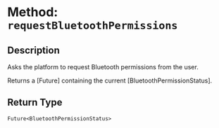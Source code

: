 # Method: `requestBluetoothPermissions`

## Description

Asks the platform to request Bluetooth permissions from the user.

 Returns a [Future] containing the current [BluetoothPermissionStatus].

## Return Type
`Future<BluetoothPermissionStatus>`

